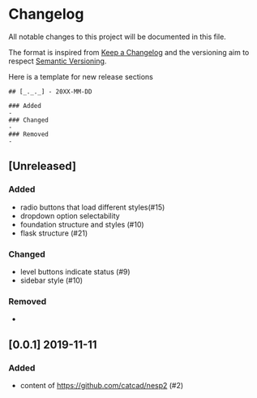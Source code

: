 # Changelog
All notable changes to this project will be documented in this file.

The format is inspired from [Keep a Changelog](http://keepachangelog.com/en/1.0.0/)
and the versioning aim to respect [Semantic Versioning](http://semver.org/spec/v2.0.0.html).

Here is a template for new release sections

```
## [_._._] - 20XX-MM-DD

### Added
-
### Changed
-
### Removed
-
```

## [Unreleased]

### Added
- radio buttons that load different styles(#15)
- dropdown option selectability
- foundation structure and styles (#10)
- flask structure (#21)
### Changed
- level buttons indicate status (#9)
- sidebar style (#10)
### Removed
-


## [0.0.1] 2019-11-11

### Added
- content of https://github.com/catcad/nesp2 (#2)

